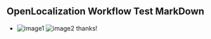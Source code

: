 ## OpenLocalization Workflow Test MarkDown
* ![image1](.\01305f4a-3cfc-4af6-ad05-9ee796117f85.PNG)   ![image2](.\fd29f16a-72c0-4ba9-ae22-21eca8863e49.png) 
thanks!